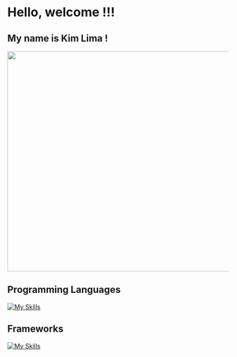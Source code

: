 
# Hello, welcome !!!
## My name is Kim Lima !

<img src="https://github.com/kimlimalima/kimlimalima/assets/86325116/54962c65-15fc-4383-b778-3ee64e2ed6ba" width="1000" height="500">


## Programming Languages
[![My Skills](https://skills.thijs.gg/icons?i=python,c,cpp,flutter,dart)](https://skills.thijs.gg)


## Frameworks
[![My Skills](https://skills.thijs.gg/icons?i=flutter)](https://skills.thijs.gg)
